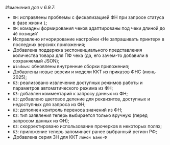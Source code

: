 _Изменения для v 6.9.7_:
- `ФН`: исправлены проблемы с фискализацией ФН при запросе статуса в фазе жизни `1`;
- `ФН`: комадны формирования чеков адаптированы под чеки длиной до `40` позиций'
- Исправлено игнорирование настройки «Не запрашивать принтер» в последних версиях приложения;
- Добавлена поддержка экспоненциального представления количества товара для ПФ чека (да, его зачем-то добавили в сохраняемый JSON);
- `Windows`: обновлены внутренние сборки приложения;
- Добавлены новые версии и модели ККТ из приказов ФНС (июнь 2025);
- `КЗ`: реализовано извлечение доступных режимов работы и параметров автоматического режима из ФН;
- `КЗ`: добавлен комментарий к запросу данных из ФН;
- `КЗ`: добавлено цветовое деление для реквизитов, доступных и недоступных для запроса из ФН;
- `КЗ`: дополнен контроль переноса значений из ФН;
- `КЗ`: тип заявления теперь выбирается только вручную (перед запросом данных из ФН);
- `КЗ`: скорректировано использование прочерков в некоторых полях;
- `КЗ`: приложение теперь запоминает ранее выбранный регион РФ;
- Добавлена серия ЗН для ККТ `Лимон Банк-Ф`
